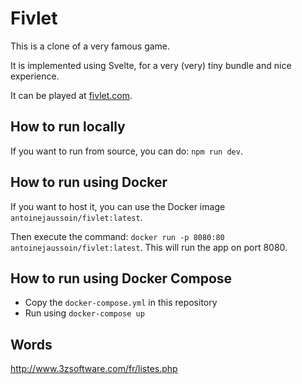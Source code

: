 # Fivlet

This is a clone of a very famous game.

It is implemented using Svelte, for a very (very) tiny bundle and nice experience.

It can be played at [fivlet.com](https://www.fivlet.com).

## How to run locally

If you want to run from source, you can do: `npm run dev`.

## How to run using Docker

If you want to host it, you can use the Docker image `antoinejaussoin/fivlet:latest`.

Then execute the command: `docker run -p 8080:80 antoinejaussoin/fivlet:latest`. This will run the app on port 8080.

## How to run using Docker Compose

- Copy the `docker-compose.yml` in this repository
- Run using `docker-compose up`

## Words

http://www.3zsoftware.com/fr/listes.php

